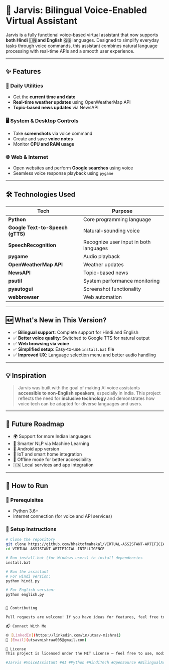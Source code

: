 # 🚀 Jarvis: Bilingual Voice-Enabled Virtual Assistant

Jarvis is a fully functional voice-based virtual assistant that now supports **both Hindi 🇮🇳 and English 🇬🇧** languages. Designed to simplify everyday tasks through voice commands, this assistant combines natural language processing with real-time APIs and a smooth user experience.

---

## ✨ Features


### 📆 Daily Utilities
- Get the **current time and date**
- **Real-time weather updates** using OpenWeatherMap API
- **Topic-based news updates** via NewsAPI

### 🖥️ System & Desktop Controls
- Take **screenshots** via voice command
- Create and save **voice notes**
- Monitor **CPU and RAM usage**

### 🌐 Web & Internet
- Open websites and perform **Google searches** using voice
- Seamless voice response playback using `pygame`

---

## 🛠️ Technologies Used

| Tech | Purpose |
|------|---------|
| **Python** | Core programming language |
| **Google Text-to-Speech (gTTS)** | Natural-sounding voice |
| **SpeechRecognition** | Recognize user input in both languages |
| **pygame** | Audio playback |
| **OpenWeatherMap API** | Weather updates |
| **NewsAPI** | Topic-based news |
| **psutil** | System performance monitoring |
| **pyautogui** | Screenshot functionality |
| **webbrowser** | Web automation |

---

## 🆕 What's New in This Version?

- ✅ **Bilingual support**: Complete support for Hindi and English
- ✅ **Better voice quality**: Switched to Google TTS for natural output
- ✅ **Web browsing via voice**
- ✅ **Simplified setup**: Easy-to-use `install.bat` file
- ✅ **Improved UX**: Language selection menu and better audio handling

---

## 💡 Inspiration

> Jarvis was built with the goal of making AI voice assistants **accessible to non-English speakers**, especially in India. This project reflects the need for **inclusive technology** and demonstrates how voice tech can be adapted for diverse languages and users.

---

## 🔮 Future Roadmap

- 🌍 Support for more Indian languages
- 🧠 Smarter NLP via Machine Learning
- 📱 Android app version
- 🏡 IoT and smart home integration
- 📶 Offline mode for better accessibility
- 🇮🇳 Local services and app integration

---

## 🚀 How to Run

### 🧰 Prerequisites
- Python 3.6+
- Internet connection (for voice and API services)

### 🔧 Setup Instructions

```bash
# Clone the repository
git clone https://github.com/bhaktofmahakal/VIRTUAL-ASSISTANT-ARTIFICIAL-INTELLIGENCE.git
cd VIRTUAL-ASSISTANT-ARTIFICIAL-INTELLIGENCE

# Run install.bat (for Windows users) to install dependencies
install.bat

# Run the assistant
# For Hindi version:
python hindi.py

# For English version:
python english.py


🤝 Contributing

Pull requests are welcome! If you have ideas for features, feel free to fork the repo and submit a PR.

📬 Connect With Me

🌐 [LinkedIn](https://linkedin.com/in/utsav-mishra1)
📧 [Email](utsavmishraa005@gmail.com)

📄 License
This project is licensed under the MIT License – feel free to use, modify, and distribute.

#Jarvis #VoiceAssistant #AI #Python #HindiTech #OpenSource #BilingualAssistant #TechForAll #VirtualAssistant #SpeechRecognition
